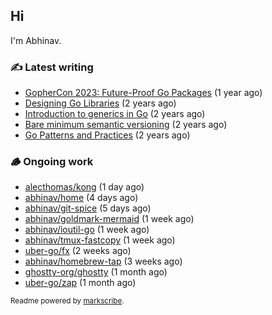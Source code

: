 ## Hi

I'm Abhinav.

### ✍️ Latest writing


- [GopherCon 2023: Future-Proof Go Packages](https://abhinavg.net/2023/09/27/future-proof-packages/) (1 year ago)
- [Designing Go Libraries](https://abhinavg.net/2022/12/06/designing-go-libraries/) (2 years ago)
- [Introduction to generics in Go](https://abhinavg.net/2022/11/23/generics-intro/) (2 years ago)
- [Bare minimum semantic versioning](https://abhinavg.net/2022/11/07/semver/) (2 years ago)
- [Go Patterns and Practices](https://abhinavg.net/2022/09/19/go-patterns-and-practices-talk/) (2 years ago)

### 🪵 Ongoing work


- [alecthomas/kong](https://github.com/alecthomas/kong) (1 day ago)
- [abhinav/home](https://github.com/abhinav/home) (4 days ago)
- [abhinav/git-spice](https://github.com/abhinav/git-spice) (5 days ago)
- [abhinav/goldmark-mermaid](https://github.com/abhinav/goldmark-mermaid) (1 week ago)
- [abhinav/ioutil-go](https://github.com/abhinav/ioutil-go) (1 week ago)
- [abhinav/tmux-fastcopy](https://github.com/abhinav/tmux-fastcopy) (1 week ago)
- [uber-go/fx](https://github.com/uber-go/fx) (2 weeks ago)
- [abhinav/homebrew-tap](https://github.com/abhinav/homebrew-tap) (3 weeks ago)
- [ghostty-org/ghostty](https://github.com/ghostty-org/ghostty) (1 month ago)
- [uber-go/zap](https://github.com/uber-go/zap) (1 month ago)

<sub>Readme powered by [markscribe](https://github.com/muesli/markscribe).</sub>
